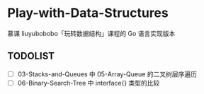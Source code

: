 # Play-with-Data-Structures
慕课 liuyubobobo「玩转数据结构」课程的 Go 语言实现版本

## TODOLIST

- [ ] 03-Stacks-and-Queues 中 05-Array-Queue 的二叉树层序遍历
- [ ] 06-Binary-Search-Tree 中 interface{} 类型的比较

